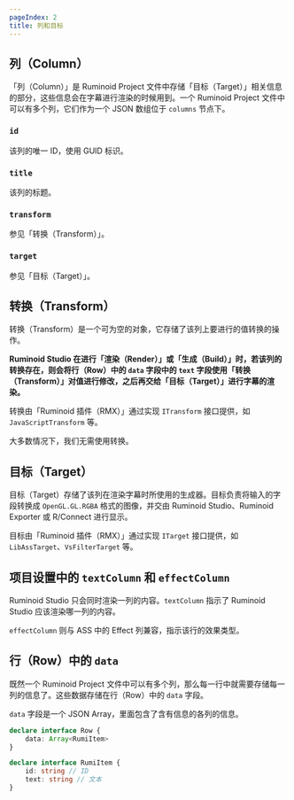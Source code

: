 ```yaml
---
pageIndex: 2
title: 列和目标
---
```


## 列（Column）

「列（Column）」是 Ruminoid Project 文件中存储「目标（Target）」相关信息的部分，这些信息会在字幕进行渲染的时候用到。一个 Ruminoid Project 文件中可以有多个列，它们作为一个 JSON 数组位于 `columns` 节点下。

### `id`

该列的唯一 ID，使用 GUID 标识。

### `title`

该列的标题。

### `transform`

参见「转换（Transform）」。

### `target`

参见「目标（Target）」。

## 转换（Transform）

转换（Transform）是一个可为空的对象，它存储了该列上要进行的值转换的操作。

**Ruminoid Studio 在进行「渲染（Render）」或「生成（Build）」时，若该列的转换存在，则会将行（Row）中的 `data` 字段中的 `text` 字段使用「转换（Transform）」对值进行修改，之后再交给「目标（Target）」进行字幕的渲染。**

转换由「Ruminoid 插件（RMX）」通过实现 `ITransform` 接口提供，如 `JavaScriptTransform` 等。

大多数情况下，我们无需使用转换。

## 目标（Target）

目标（Target）存储了该列在渲染字幕时所使用的生成器。目标负责将输入的字段转换成 `OpenGL.GL.RGBA` 格式的图像，并交由 Ruminoid Studio、Ruminoid Exporter 或 R/Connect 进行显示。

目标由「Ruminoid 插件（RMX）」通过实现 `ITarget` 接口提供，如 `LibAssTarget`、`VsFilterTarget` 等。

## 项目设置中的 `textColumn` 和 `effectColumn`

Ruminoid Studio 只会同时渲染一列的内容。`textColumn` 指示了 Ruminoid Studio 应该渲染哪一列的内容。

`effectColumn` 则与 ASS 中的 Effect 列兼容，指示该行的效果类型。

## 行（Row）中的 `data`

既然一个 Ruminoid Project 文件中可以有多个列，那么每一行中就需要存储每一列的信息了。这些数据存储在行（Row）中的 `data` 字段。

`data` 字段是一个 JSON Array，里面包含了含有信息的各列的信息。

```ts
declare interface Row {
	data: Array<RumiItem>
}

declare interface RumiItem {
    id: string // ID
    text: string // 文本
}
```
